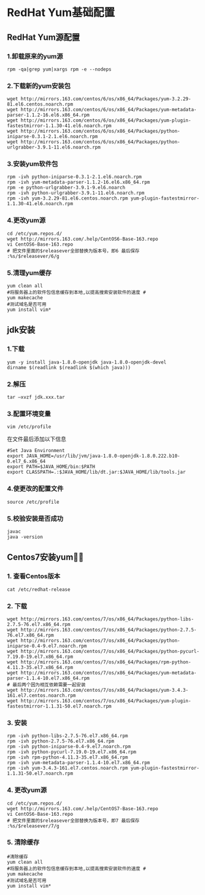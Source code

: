 # RedHat Yum基础配置

## RedHat Yum源配置

### 1.卸载原来的yum源

```shell
rpm -qa|grep yum|xargs rpm -e --nodeps
```

### 2.下载新的yum安装包

```shell
wget http://mirrors.163.com/centos/6/os/x86_64/Packages/yum-3.2.29-81.el6.centos.noarch.rpm
wget http://mirrors.163.com/centos/6/os/x86_64/Packages/yum-metadata-parser-1.1.2-16.el6.x86_64.rpm
wget http://mirrors.163.com/centos/6/os/x86_64/Packages/yum-plugin-fastestmirror-1.1.30-41.el6.noarch.rpm
wget http://mirrors.163.com/centos/6/os/x86_64/Packages/python-iniparse-0.3.1-2.1.el6.noarch.rpm
wget http://mirrors.163.com/centos/6/os/x86_64/Packages/python-urlgrabber-3.9.1-11.el6.noarch.rpm
```

### 3.安装yum软件包

```shell
rpm -ivh python-iniparse-0.3.1-2.1.el6.noarch.rpm
rpm -ivh yum-metadata-parser-1.1.2-16.el6.x86_64.rpm
rpm -e python-urlgrabber-3.9.1-9.el6.noarch
rpm -ivh python-urlgrabber-3.9.1-11.el6.noarch.rpm
rpm -ivh yum-3.2.29-81.el6.centos.noarch.rpm yum-plugin-fastestmirror-1.1.30-41.el6.noarch.rpm
```

### 4.更改yum源

```shell
cd /etc/yum.repos.d/
wget http://mirrors.163.com/.help/CentOS6-Base-163.repo
vi CentOS6-Base-163.repo
# 把文件里面的$releasever全部替换为版本号，即6 最后保存
:%s/$releasever/6/g
```

### 5.清理yum缓存

```shell
yum clean all
#将服务器上的软件包信息缓存到本地,以提高搜索安装软件的速度 #
yum makecache
#测试域名是否可用
yum install vim*
```

## jdk安装

### 1.下载

```shell
yum -y install java-1.8.0-openjdk java-1.8.0-openjdk-devel
dirname $(readlink $(readlink $(which java)))
```

### 2.解压

```shell
tar –xvzf jdk.xxx.tar
```

### 3.配置环境变量

```shell
vim /etc/profile
```

在文件最后添加以下信息

```properties
#Set Java Environment
export JAVA_HOME=/usr/lib/jvm/java-1.8.0-openjdk-1.8.0.222.b10-0.el7_6.x86_64
export PATH=$JAVA_HOME/bin:$PATH
export CLASSPATH=.:$JAVA_HOME/lib/dt.jar:$JAVA_HOME/lib/tools.jar
```

### 4.使更改的配置文件

```shell
source /etc/profile
```

### 5.校验安装是否成功

```shell
javac
java -version
```

## Centos7安装yum

### 1. 查看Centos版本

```
cat /etc/redhat-release
```

### 2. 下载

```shell
wget http://mirrors.163.com/centos/7/os/x86_64/Packages/python-libs-2.7.5-76.el7.x86_64.rpm
wget http://mirrors.163.com/centos/7/os/x86_64/Packages/python-2.7.5-76.el7.x86_64.rpm 
wget http://mirrors.163.com/centos/7/os/x86_64/Packages/python-iniparse-0.4-9.el7.noarch.rpm
wget http://mirrors.163.com/centos/7/os/x86_64/Packages/python-pycurl-7.19.0-19.el7.x86_64.rpm
wget http://mirrors.163.com/centos/7/os/x86_64/Packages/rpm-python-4.11.3-35.el7.x86_64.rpm  
wget http://mirrors.163.com/centos/7/os/x86_64/Packages/yum-metadata-parser-1.1.4-10.el7.x86_64.rpm 
# 最后两个因为相互依赖需要一起安装
wget http://mirrors.163.com/centos/7/os/x86_64/Packages/yum-3.4.3-161.el7.centos.noarch.rpm 
wget http://mirrors.163.com/centos/7/os/x86_64/Packages/yum-plugin-fastestmirror-1.1.31-50.el7.noarch.rpm
```

### 3. 安装

```shell
rpm -ivh python-libs-2.7.5-76.el7.x86_64.rpm
rpm -ivh python-2.7.5-76.el7.x86_64.rpm 
rpm -ivh python-iniparse-0.4-9.el7.noarch.rpm
rpm -ivh python-pycurl-7.19.0-19.el7.x86_64.rpm
rpm -ivh rpm-python-4.11.3-35.el7.x86_64.rpm  
rpm -ivh yum-metadata-parser-1.1.4-10.el7.x86_64.rpm 
rpm -ivh yum-3.4.3-161.el7.centos.noarch.rpm yum-plugin-fastestmirror-1.1.31-50.el7.noarch.rpm
```

### 4. 更改yum源

```shell
cd /etc/yum.repos.d/
wget http://mirrors.163.com/.help/CentOS7-Base-163.repo
vi CentOS6-Base-163.repo
# 把文件里面的$releasever全部替换为版本号，即7 最后保存
:%s/$releasever/7/g
```

### 	5. 清除缓存

```shell
#清除缓存
yum clean all
#将服务器上的软件包信息缓存到本地,以提高搜索安装软件的速度 #
yum makecache
#测试域名是否可用
yum install vim*
```

